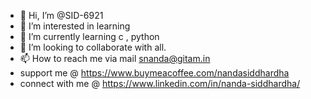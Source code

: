 - 👋 Hi, I’m @SID-6921
- 👀 I’m interested in learning
- 🌱 I’m currently learning c , python
- 👥 I’m looking to collaborate with all.
- 📫 How to reach me via mail snanda@gitam.in
- support me @ https://www.buymeacoffee.com/nandasiddhardha
- connect with me @ https://www.linkedin.com/in/nanda-siddhardha/
<!---
SID-6921/SID-6921 is a ✨ special ✨ repository because its `README.md` (this file) appears on your GitHub profile.
You can click the Preview link to take a look at your changes.
--->
